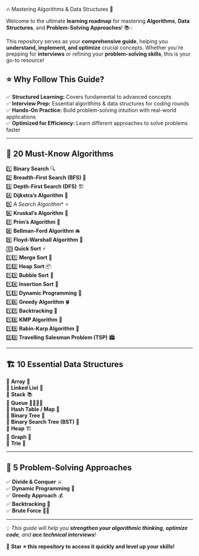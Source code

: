 🔥 Mastering Algorithms & Data Structures 🚀  

Welcome to the ultimate **learning roadmap** for mastering **Algorithms**, **Data Structures**, and **Problem-Solving Approaches**! 📚💡  

This repository serves as your **comprehensive guide**, helping you **understand, implement, and optimize** crucial concepts. Whether you're prepping for **interviews** or refining your **problem-solving skills**, this is your go-to resource!  

## ⭐ Why Follow This Guide?  
✅ **Structured Learning:** Covers fundamental to advanced concepts  
✅ **Interview Prep:** Essential algorithms & data structures for coding rounds  
✅ **Hands-On Practice:** Build problem-solving intuition with real-world applications  
✅ **Optimized for Efficiency:** Learn different approaches to solve problems faster  

---  

## 🔢 20 Must-Know Algorithms  
1️⃣ **Binary Search** 🔍  
2️⃣ **Breadth-First Search (BFS)** 🌳  
3️⃣ **Depth-First Search (DFS)** 🏗️  
4️⃣ **Dijkstra’s Algorithm** 🚊  
5️⃣ **A* Search Algorithm** ⭐  
6️⃣ **Kruskal’s Algorithm** 🔗  
7️⃣ **Prim’s Algorithm** 🌲  
8️⃣ **Bellman-Ford Algorithm** 🚘  
9️⃣ **Floyd-Warshall Algorithm** 🔀  
🔟 **Quick Sort** ⚡  
1️⃣1️⃣ **Merge Sort** 🔄  
1️⃣2️⃣ **Heap Sort** 📦  
1️⃣3️⃣ **Bubble Sort** 💭  
1️⃣4️⃣ **Insertion Sort** 📝  
1️⃣5️⃣ **Dynamic Programming** 🚀  
1️⃣6️⃣ **Greedy Algorithm** 🍀  
1️⃣7️⃣ **Backtracking** 🔄  
1️⃣8️⃣ **KMP Algorithm** 🔡  
1️⃣9️⃣ **Rabin-Karp Algorithm** 🎯  
2️⃣0️⃣ **Travelling Salesman Problem (TSP)** 🏙️  

---  

## 🏗️ 10 Essential Data Structures  
📌 **Array** 🔢  
📌 **Linked List** 🔗  
📌 **Stack** 📚  
📌 **Queue** 🚶‍♂️🚶‍♀️  
📌 **Hash Table / Map** 🔑  
📌 **Binary Tree** 🌳  
📌 **Binary Search Tree (BST)** 🎯  
📌 **Heap** 🏗️  
📌 **Graph** 🔄  
📌 **Trie** 📖  

---  

## 🎯 5 Problem-Solving Approaches  
✅ **Divide & Conquer** ⚔️  
✅ **Dynamic Programming** 🧩  
✅ **Greedy Approach** 💰  
✅ **Backtracking** 🔄  
✅ **Brute Force** 🏋️‍♂️  

---  

💡 _This guide will help you **strengthen your algorithmic thinking**, **optimize code**, and **ace technical interviews**!_  

📌 **Star ⭐ this repository to access it quickly and level up your skills!**  
